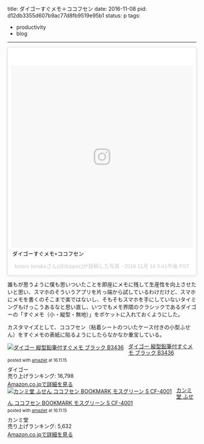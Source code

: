 title: ダイゴーすぐメモ＋ココフセン
date: 2016-11-08
pid: d12db3355d607b9ac77d8fb9519e95b1
status: p
tags:
- productivity
- blog
---

<blockquote class="instagram-media" data-instgrm-captioned data-instgrm-version="7" style=" background:#FFF; border:0; border-radius:3px; box-shadow:0 0 1px 0 rgba(0,0,0,0.5),0 1px 10px 0 rgba(0,0,0,0.15); margin: 1px; max-width:658px; padding:0; width:99.375%; width:-webkit-calc(100% - 2px); width:calc(100% - 2px);"><div style="padding:8px;"> <div style=" background:#F8F8F8; line-height:0; margin-top:40px; padding:50.0% 0; text-align:center; width:100%;"> <div style=" background:url(data:image/png;base64,iVBORw0KGgoAAAANSUhEUgAAACwAAAAsCAMAAAApWqozAAAABGdBTUEAALGPC/xhBQAAAAFzUkdCAK7OHOkAAAAMUExURczMzPf399fX1+bm5mzY9AMAAADiSURBVDjLvZXbEsMgCES5/P8/t9FuRVCRmU73JWlzosgSIIZURCjo/ad+EQJJB4Hv8BFt+IDpQoCx1wjOSBFhh2XssxEIYn3ulI/6MNReE07UIWJEv8UEOWDS88LY97kqyTliJKKtuYBbruAyVh5wOHiXmpi5we58Ek028czwyuQdLKPG1Bkb4NnM+VeAnfHqn1k4+GPT6uGQcvu2h2OVuIf/gWUFyy8OWEpdyZSa3aVCqpVoVvzZZ2VTnn2wU8qzVjDDetO90GSy9mVLqtgYSy231MxrY6I2gGqjrTY0L8fxCxfCBbhWrsYYAAAAAElFTkSuQmCC); display:block; height:44px; margin:0 auto -44px; position:relative; top:-22px; width:44px;"></div></div> <p style=" margin:8px 0 0 0; padding:0 4px;"> <a href="https://www.instagram.com/p/BM0A96AFZgJ/" style=" color:#000; font-family:Arial,sans-serif; font-size:14px; font-style:normal; font-weight:normal; line-height:17px; text-decoration:none; word-wrap:break-word;" target="_blank">ダイゴーすぐメモ+ココフセン</a></p> <p style=" color:#c9c8cd; font-family:Arial,sans-serif; font-size:14px; line-height:17px; margin-bottom:0; margin-top:8px; overflow:hidden; padding:8px 0 7px; text-align:center; text-overflow:ellipsis; white-space:nowrap;">kotaro tanakaさん(@doppac)が投稿した写真 - <time style=" font-family:Arial,sans-serif; font-size:14px; line-height:17px;" datetime="2016-11-15T01:41:56+00:00">2016 11月 14 5:41午後 PST</time></p></div></blockquote>
<script async defer src="//platform.instagram.com/en_US/embeds.js"></script>

誰もが思うように僕も思いついたことを即座にメモに残して生産性を向上させたいと思い、スマホのそういうアプリを片っ端から試しているわけだけど、スマホにメモを書くのそこまで楽ではないし、そもそもスマホを手にしていないタイミングもけっこうあるなと思い直し、いつでもメモ界隈のクラシックであるダイゴーの「すぐメモ（小・縦型・無地）」をポケットに入れておくようにした。

カスタマイズとして、ココフセン（粘着シートのついたケース付きの小型ふせん）をすぐメモの表紙に貼るようにしたらなかなか重宝している。

<div class="amazlet-box" style="margin-bottom:0px;"><div class="amazlet-image" style="float:left;margin:0px 12px 1px 0px;"><a href="http://www.amazon.co.jp/exec/obidos/ASIN/B00777SAW4/dotimpact-22/ref=nosim/" name="amazletlink" target="_blank"><img src="http://ecx.images-amazon.com/images/I/41TxzPtUPfL._SL160_.jpg" alt="ダイゴー 縦型鉛筆付すぐメモ ブラック B3436" style="border: none;" /></a></div><div class="amazlet-info" style="line-height:120%; margin-bottom: 10px"><div class="amazlet-name" style="margin-bottom:10px;line-height:120%"><a href="http://www.amazon.co.jp/exec/obidos/ASIN/B00777SAW4/dotimpact-22/ref=nosim/" name="amazletlink" target="_blank">ダイゴー 縦型鉛筆付すぐメモ ブラック B3436</a><div class="amazlet-powered-date" style="font-size:80%;margin-top:5px;line-height:120%">posted with <a href="http://www.amazlet.com/" title="amazlet" target="_blank">amazlet</a> at 16.11.15</div></div><div class="amazlet-detail">ダイゴー <br />売り上げランキング: 16,798<br /></div><div class="amazlet-sub-info" style="float: left;"><div class="amazlet-link" style="margin-top: 5px"><a href="http://www.amazon.co.jp/exec/obidos/ASIN/B00777SAW4/dotimpact-22/ref=nosim/" name="amazletlink" target="_blank">Amazon.co.jpで詳細を見る</a></div></div></div><div class="amazlet-footer" style="clear: left"></div></div>

<div class="amazlet-box" style="margin-bottom:0px;"><div class="amazlet-image" style="float:left;margin:0px 12px 1px 0px;"><a href="http://www.amazon.co.jp/exec/obidos/ASIN/B0091G73KY/dotimpact-22/ref=nosim/" name="amazletlink" target="_blank"><img src="http://ecx.images-amazon.com/images/I/51T1PKsu4QL._SL160_.jpg" alt="カンミ堂 ふせん ココフセン BOOKMARK モスグリーン S CF-4001" style="border: none;" /></a></div><div class="amazlet-info" style="line-height:120%; margin-bottom: 10px"><div class="amazlet-name" style="margin-bottom:10px;line-height:120%"><a href="http://www.amazon.co.jp/exec/obidos/ASIN/B0091G73KY/dotimpact-22/ref=nosim/" name="amazletlink" target="_blank">カンミ堂 ふせん ココフセン BOOKMARK モスグリーン S CF-4001</a><div class="amazlet-powered-date" style="font-size:80%;margin-top:5px;line-height:120%">posted with <a href="http://www.amazlet.com/" title="amazlet" target="_blank">amazlet</a> at 16.11.15</div></div><div class="amazlet-detail">カンミ堂 <br />売り上げランキング: 5,632<br /></div><div class="amazlet-sub-info" style="float: left;"><div class="amazlet-link" style="margin-top: 5px"><a href="http://www.amazon.co.jp/exec/obidos/ASIN/B0091G73KY/dotimpact-22/ref=nosim/" name="amazletlink" target="_blank">Amazon.co.jpで詳細を見る</a></div></div></div><div class="amazlet-footer" style="clear: left"></div></div>
